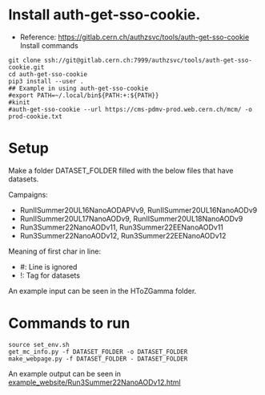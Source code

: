 # Install auth-get-sso-cookie.
- Reference: https://gitlab.cern.ch/authzsvc/tools/auth-get-sso-cookie
Install commands
```
git clone ssh://git@gitlab.cern.ch:7999/authzsvc/tools/auth-get-sso-cookie.git
cd auth-get-sso-cookie
pip3 install --user .
## Example in using auth-get-sso-cookie
#export PATH=~/.local/bin${PATH:+:${PATH}}
#kinit
#auth-get-sso-cookie --url https://cms-pdmv-prod.web.cern.ch/mcm/ -o prod-cookie.txt
```

# Setup
Make a folder DATASET_FOLDER filled with the below files that have datasets.

Campaigns:
- RunIISummer20UL16NanoAODAPVv9, RunIISummer20UL16NanoAODv9
- RunIISummer20UL17NanoAODv9, RunIISummer20UL18NanoAODv9
- Run3Summer22NanoAODv11, Run3Summer22EENanoAODv11
- Run3Summer22NanoAODv12, Run3Summer22EENanoAODv12

Meaning of first char in line:
- #: Line is ignored
- !: Tag for datasets

An example input can be seen in the HToZGamma folder.

# Commands to run
```
source set_env.sh
get_mc_info.py -f DATASET_FOLDER -o DATASET_FOLDER
make_webpage.py -f DATASET_FOLDER - DATASET_FOLDER
```
An example output can be seen in [example_website/Run3Summer22NanoAODv12.html](https://htmlpreview.github.io/?https://github.com/jaebak/mc_monitor/blob/master/example_website/Run3Summer22NanoAODv12.html)
